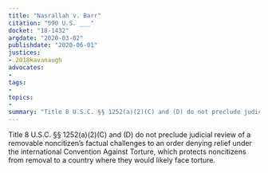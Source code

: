 ```yaml
---
title: "Nasrallah v. Barr"
citation: "590 U.S. ___"
docket: "18-1432"
argdate: "2020-03-02"
publishdate: "2020-06-01"
justices:
- 2018kavanaugh
advocates:
- 
tags:
- 
topics:
- 
summary: "Title 8 U.S.C. §§ 1252(a)(2)(C) and (D) do not preclude judicial review of a removable noncitizen’s factual challenges to an order denying relief under the international Convention Against Torture, which protects noncitizens from removal to a country where they would likely face torture."
---
```

Title 8 U.S.C. §§ 1252(a)(2)(C) and (D) do not preclude judicial review of a removable noncitizen’s factual challenges to an order denying relief under the international Convention Against Torture, which protects noncitizens from removal to a country where they would likely face torture.